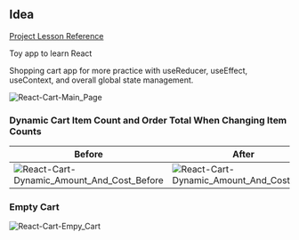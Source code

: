 ## Idea

[Project Lesson Reference](https://www.youtube.com/watch?v=ly3m6mv5qvg)

Toy app to learn React

Shopping cart app for more practice with useReducer, useEffect, useContext, and overall global state management.

![React-Cart-Main_Page](https://user-images.githubusercontent.com/38383279/116341862-87c99480-a796-11eb-81c8-9e84076bd7ac.png)

### Dynamic Cart Item Count and Order Total When Changing Item Counts

|Before| After|
|-----------------|------------------|
![React-Cart-Dynamic_Amount_And_Cost_Before](https://user-images.githubusercontent.com/38383279/116342008-be9faa80-a796-11eb-8624-3e3af885db9f.png) | ![React-Cart-Dynamic_Amount_And_Cost_After](https://user-images.githubusercontent.com/38383279/116342022-c3fcf500-a796-11eb-9a17-6ba52c77c5eb.png)

### Empty Cart
![React-Cart-Empy_Cart](https://user-images.githubusercontent.com/38383279/116342166-0292af80-a797-11eb-8575-f8186655177a.png)
